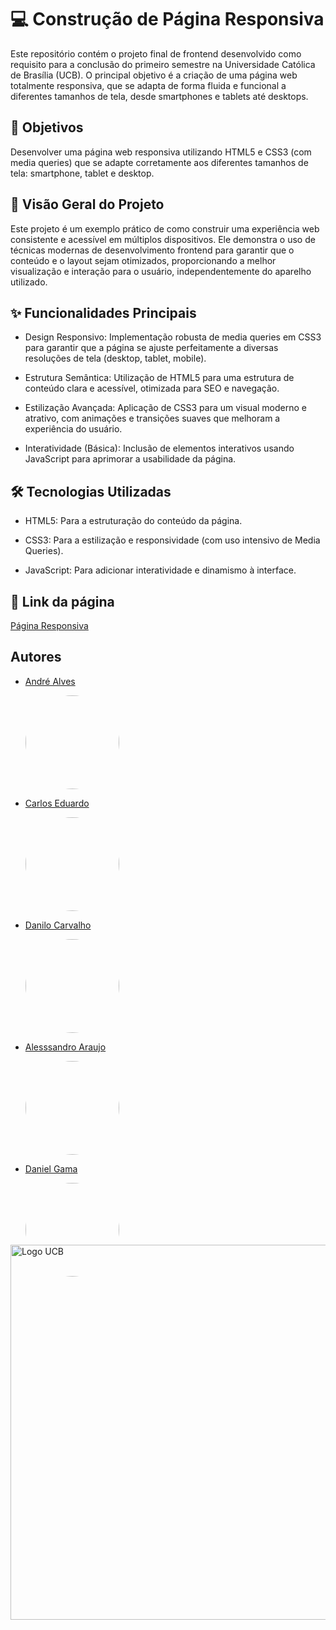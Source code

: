 
# 💻 Construção de Página Responsiva

Este repositório contém o projeto final de frontend desenvolvido como requisito para a conclusão do primeiro semestre na Universidade Católica de Brasília (UCB). O principal objetivo é a criação de uma página web totalmente responsiva, que se adapta de forma fluida e funcional a diferentes tamanhos de tela, desde smartphones e tablets até desktops.


## 📝 Objetivos
Desenvolver uma página web responsiva utilizando HTML5 e CSS3 (com media queries) que se adapte corretamente aos diferentes tamanhos de tela: smartphone, tablet e desktop.


## 🚀 Visão Geral do Projeto
Este projeto é um exemplo prático de como construir uma experiência web consistente e acessível em múltiplos dispositivos. Ele demonstra o uso de técnicas modernas de desenvolvimento frontend para garantir que o conteúdo e o layout sejam otimizados, proporcionando a melhor visualização e interação para o usuário, independentemente do aparelho utilizado.

## ✨ Funcionalidades Principais
- Design Responsivo: Implementação robusta de media queries em CSS3 para garantir que a página se ajuste perfeitamente a diversas resoluções de tela (desktop, tablet, mobile).

- Estrutura Semântica: Utilização de HTML5 para uma estrutura de conteúdo clara e acessível, otimizada para SEO e navegação.

- Estilização Avançada: Aplicação de CSS3 para um visual moderno e atrativo, com animações e transições suaves que melhoram a experiência do usuário.

- Interatividade (Básica): Inclusão de elementos interativos usando JavaScript para aprimorar a usabilidade da página.

## 🛠️ Tecnologias Utilizadas
- HTML5: Para a estruturação do conteúdo da página.

- CSS3: Para a estilização e responsividade (com uso intensivo de Media Queries).

- JavaScript: Para adicionar interatividade e dinamismo à interface.

## 🔗 Link da página
[Página Responsiva](https://github.com/a-alvezx/Pagina-Responsiva)
## Autores
- [André Alves](https://github.com/a-alvezx)

    <img src="https://avatars.githubusercontent.com/u/204260728?v=4" width="150px" style="border-radius: 100px;">
- [Carlos Eduardo](https://github.com/Soarezzsemj)

    <img src="https://avatars.githubusercontent.com/u/73316202?v=4" width="150px" style="border-radius: 100px;">
- [Danilo Carvalho](https://github.com/danilo-c)

    <img src="https://avatars.githubusercontent.com/u/100662238?v=4" width="150px" style="border-radius: 100px;">
- [Alesssandro Araujo](https://github.com/AlessandroAraujo273)

    <img src="https://avatars.githubusercontent.com/u/205434038?v=4" width="150px" style="border-radius: 100px;">
- [Daniel Gama](https://github.com/od4nn)

    <img src="https://avatars.githubusercontent.com/u/170735008?v=4" width="150px" style="border-radius: 100px;">
##
<img src="https://static.wixstatic.com/media/bf845a_0f1dab369d154de08d3cacb7975432bd~mv2.png/v1/fill/w_1280,h_820,al_c/logo%20ucb.png" width="600px" alt="Logo UCB" style="margin-top: -80px">

